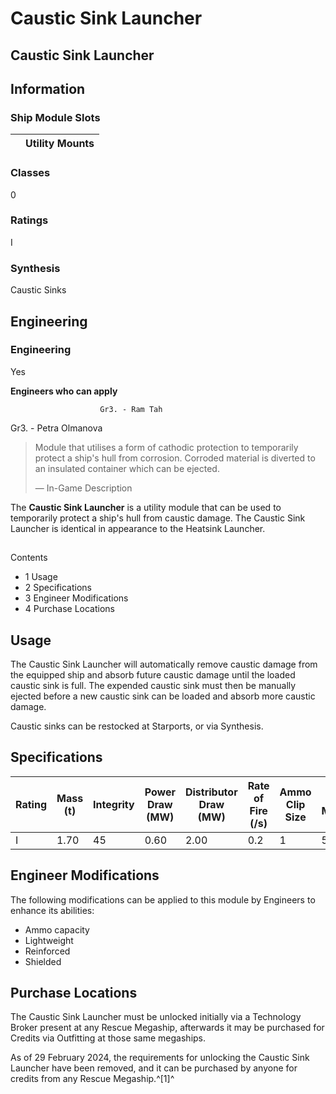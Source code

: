# Caustic Sink Launcher
## **Caustic Sink Launcher**

		

## Information

### Ship Module Slots
|  | Utility Mounts |
| --- | --- |

### Classes

0

### Ratings

I

### Synthesis

Caustic Sinks

## Engineering

###  Engineering

Yes

**Engineers who can apply**

						Gr3. - Ram Tah
Gr3. - Petra Olmanova

> 
> 
> Module that utilises a form of cathodic protection to temporarily protect a ship's hull from corrosion. Corroded material is diverted to an insulated container which can be ejected.
> 
> 
> — In-Game Description
> 

The **Caustic Sink Launcher** is a utility module that can be used to temporarily protect a ship's hull from caustic damage. The Caustic Sink Launcher is identical in appearance to the Heatsink Launcher.

## 

Contents

- 1 Usage
- 2 Specifications
- 3 Engineer Modifications
- 4 Purchase Locations

## Usage

The Caustic Sink Launcher will automatically remove caustic damage from the equipped ship and absorb future caustic damage until the loaded caustic sink is full. The expended caustic sink must then be manually ejected before a new caustic sink can be loaded and absorb more caustic damage.

Caustic sinks can be restocked at Starports, or via Synthesis.

## Specifications

| Rating | Mass (t) | Integrity | Power Draw (MW) | Distributor Draw (MW) | Rate of Fire (/s) | Ammo Clip Size | Ammo Maximum | Value |
| --- | --- | --- | --- | --- | --- | --- | --- | --- |
| I | 1.70 | 45 | 0.60 | 2.00 | 0.2 | 1 | 5 | 45,000 |

## Engineer Modifications

The following modifications can be applied to this module by Engineers to enhance its abilities:

- Ammo capacity
- Lightweight
- Reinforced
- Shielded

## Purchase Locations

The Caustic Sink Launcher must be unlocked initially via a Technology Broker present at any Rescue Megaship, afterwards it may be purchased for Credits via Outfitting at those same megaships.

As of 29 February 2024, the requirements for unlocking the Caustic Sink Launcher have been removed, and it can be purchased by anyone for credits from any Rescue Megaship.^[1]^